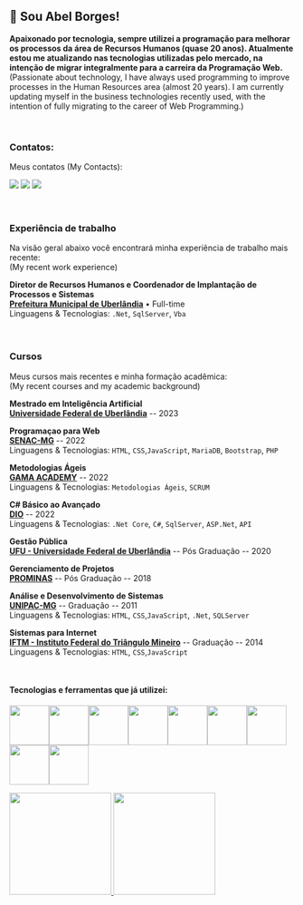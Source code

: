 <h2>👋 Sou Abel Borges! </h2>

<p>
  <strong> Apaixonado por tecnologia, sempre utilizei a programação para melhorar os processos da área de Recursos Humanos (quase 20 anos). Atualmente estou me atualizando nas tecnologias utilizadas pelo mercado, na intenção de migrar integralmente para a carreira da Programação Web. 
  </strong> </br>
(Passionate about technology, I have always used programming to improve processes in the Human Resources area (almost 20 years). I am currently updating myself in the business technologies recently used, with the intention of fully migrating to the career of Web Programming.) </p>
</br>

### Contatos:
<p>Meus contatos (My Contacts):</p>
<a href = "mailto:abelmeloborges@gmail.com"><img src="https://img.shields.io/badge/Gmail-D14836?style=for-the-badge&logo=gmail&logoColor=white" target="_blank"></a>
<a href="https://www.linkedin.com/in/abel-melo-borges-9b229366" target="_blank"><img src="https://img.shields.io/badge/-LinkedIn-%230077B5?style=for-the-badge&logo=linkedin&logoColor=white" target="_blank"></a>
 <a href="https://api.whatsapp.com/send?phone=5534991618752&text=Oi%20Abel!%20Vi%20seu%20perfil%20no%20GIT!">
<img src="https://img.shields.io/badge/WhatsApp-25D366?style=for-the-badge&logo=whatsapp&logoColor=white">
 </a>
</br></br></br>

### Experiência de trabalho

Na visão geral abaixo você encontrará minha experiência de trabalho mais recente:\
(My recent work experience)

**Diretor de Recursos Humanos e Coordenador de Implantação de Processos e Sistemas** \
[**Prefeitura Municipal de Uberlândia**](https://www.uberlandia.mg.gov.br/) • Full-time \
Linguagens & Tecnologias: `.Net`, `SqlServer`, `Vba` 
</br></br></br>

### Cursos
  
Meus cursos mais recentes e minha formação acadêmica:\
(My recent courses and my academic background)

**Mestrado em Inteligência Artificial** \
[**Universidade Federal de Uberlândia**](https://ufu.br/) -- 2023 

**Programaçao para Web** \
[**SENAC-MG**](https://www.mg.senac.br/) -- 2022 \
Linguagens & Tecnologias: `HTML`, `CSS`,`JavaScript`, `MariaDB`, `Bootstrap`, `PHP`

**Metodologias Ágeis** \
[**GAMA ACADEMY**](https://app.gama.academy/home/) -- 2022 \
Linguagens & Tecnologias: `Metodologias Ágeis`, `SCRUM`

**C# Básico ao Avançado** \
[**DIO**](https://www.dio.me/) -- 2022 \
Linguagens & Tecnologias: `.Net Core`, `C#`, `SqlServer`, `ASP.Net`, `API`

**Gestão Pública** \
[**UFU - Universidade Federal de Uberlândia**](https://ufu.br/) -- Pós Graduação -- 2020 

**Gerenciamento de Projetos** \
[**PROMINAS**](https://prominasunica.com.br/) -- Pós Graduação -- 2018 

**Análise e Desenvolvimento de Sistemas** \
[**UNIPAC-MG**](https://unipacuberlandia.com.br/) -- Graduação -- 2011 \
Linguagens & Tecnologias: `HTML`, `CSS`,`JavaScript`, `.Net`, `SQLServer`

**Sistemas para Internet** \
[**IFTM - Instituto Federal do Triângulo Mineiro**](https://iftm.edu.br/) -- Graduação --  2014 \
Linguagens & Tecnologias: `HTML`, `CSS`,`JavaScript`



<br/>  
   
<h4> Tecnologias e ferramentas que já utilizei: </h4>

<img src="https://cdn.jsdelivr.net/gh/devicons/devicon/icons/typescript/typescript-original.svg" width="70" heigth="70" /><img src="https://cdn.jsdelivr.net/gh/devicons/devicon/icons/javascript/javascript-original.svg" width="70" heigth="70"/><img src="https://cdn.jsdelivr.net/gh/devicons/devicon/icons/angularjs/angularjs-original.svg" width="70" heigth="70" /><img src="https://cdn.jsdelivr.net/gh/devicons/devicon/icons/php/php-original.svg" width="70" heigth="70" /><img src="https://cdn.jsdelivr.net/gh/devicons/devicon/icons/mysql/mysql-original.svg" width="70" heigth="70" /><img src="https://cdn.jsdelivr.net/gh/devicons/devicon/icons/microsoftsqlserver/microsoftsqlserver-plain.svg" width="70" heigth="70" /><img src="https://cdn.jsdelivr.net/gh/devicons/devicon/icons/bootstrap/bootstrap-original.svg" width="70" heigth="70" /><img src="https://cdn.jsdelivr.net/gh/devicons/devicon/icons/git/git-original.svg" width="70" heigth="70"/><img src="https://cdn.jsdelivr.net/gh/devicons/devicon/icons/figma/figma-original.svg" width="70" heigth="70"/>
   

<div>
<a href="https://github.com/abelDv">
<img height="180em" src="https://github-readme-stats.vercel.app/api/top-langs/?username=abelDv&layout=compact&langs_count=7&theme=dark"/>
<img height="180em" src="https://github-readme-stats.vercel.app/api?username=abelDv&show_icons=true&theme=dark&include_all_commits=true&count_private=true"/>
</div>
 
          
        

<!--
**abelDv/abelDv** is a ✨ _special_ ✨ repository because its `README.md` (this file) appears on your GitHub profile.

Here are some ideas to get you started:

- 🔭 I’m currently working on ...
- 🌱 I’m currently learning ...
- 👯 I’m looking to collaborate on ...
- 🤔 I’m looking for help with ...
- 💬 Ask me about ...
- 📫 How to reach me: ...
- 😄 Pronouns: ...
- ⚡ Fun fact: ...
-->
